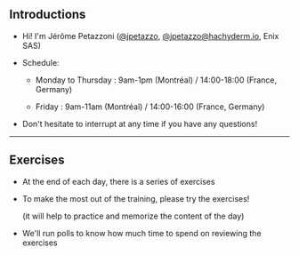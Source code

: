 ## Introductions

- Hi! I'm Jérôme Petazzoni ([@jpetazzo], [@jpetazzo@hachyderm.io], Enix SAS)

- Schedule:

  - Monday to Thursday : 9am-1pm (Montréal) / 14:00-18:00 (France, Germany)

  - Friday : 9am-11am (Montréal) / 14:00-16:00 (France, Germany)

- Don't hesitate to interrupt at any time if you have any questions!

[@alexbuisine]: https://twitter.com/alexbuisine
[EphemeraSearch]: https://ephemerasearch.com/
[@jpetazzo]: https://twitter.com/jpetazzo
[@jpetazzo@hachyderm.io]: https://hachyderm.io/@jpetazzo
[@s0ulshake]: https://twitter.com/s0ulshake
[Quantgene]: https://www.quantgene.com/

---

## Exercises

- At the end of each day, there is a series of exercises

- To make the most out of the training, please try the exercises!

  (it will help to practice and memorize the content of the day)

- We'll run polls to know how much time to spend on reviewing the exercises
